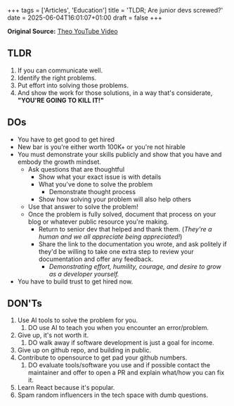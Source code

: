 +++
tags = ['Articles', 'Education']
title = 'TLDR; Are junior devs screwed?'
date = 2025-06-04T16:01:07+01:00
draft = false
+++

**Original Source:** [Theo YouTube Video](https://www.youtube.com/watch?v=76K2r2UFeM4)

## TLDR

1. If you can communicate well.
2. Identify the right problems.
3. Put effort into solving those problems.
4. And show the work for those solutions, in a way that's considerate, **"YOU'RE GOING TO KILL IT!"**

## DOs

- You have to get good to get hired
- New bar is you're either worth 100K+ or you're not hirable
- You must demonstrate your skills publicly and show that you have and embody the growth mindset.
  - Ask questions that are thoughtful
    - Show what your exact issue is with details
    - What you've done to solve the problem
      - Demonstrate thought process
    - Show how solving your problem will also help others
  - Use that answer to solve the problem!
  - Once the problem is fully solved, document that process on your blog or whatever public resource you're making.
    - Return to senior dev that helped and thank them. (_They're a human and we all appreciate being appreciated!_)
    - Share the link to the documentation you wrote, and ask politely if they'd be willing to take one extra step to review your documentation and offer any feedback.
      - _Demonstrating effort, humility, courage, and desire to grow as a developer yourself._
- You have to build trust to get hired now.

## DON'Ts

1. Use AI tools to solve the problem for you.
   1. DO use AI to teach you when you encounter an error/problem.
2. Give up, it's not worth it.
   1. DO walk away if software development is just a goal for income.
3. Give up on github repo, and building in public.
4. Contribute to opensource to get pad your github numbers.
   1. DO evaluate tools/software you use and if possible contact the maintainer and offer to open a PR and explain what/how you can fix it.
5. Learn React because it's popular.
6. Spam random influencers in the tech space with dumb questions.
